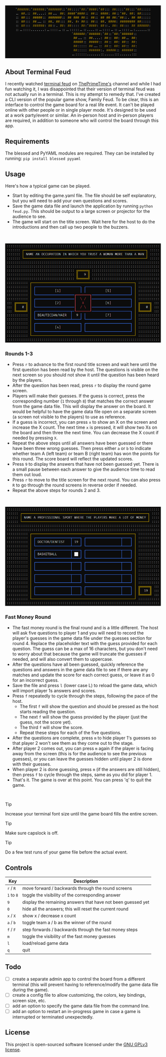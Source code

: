 ![Terminal Feud](docs/assets/images/title_screen.png)

## About Terminal Feud

I recently watched [terminal feud](https://www.youtube.com/watch?v=fMy0XhFdLAE) on [ThePrimeTime's](https://www.youtube.com/@ThePrimeTimeagen) channel and while I had fun watching it, I was disappointed that their version of terminal feud was not actually run in a terminal. This is my attempt to remedy that. I've created a CLI version of the popular game show, Family Feud. To be clear, this is an interface to control the game board for a real life event. It can't be played online with other people or in single player mode. It's designed to be used at a work party/event or similar. An in-person host and in-person players are required, in addition to someone who will control the board through this app.

## Requirements

The blessed and PyYAML modules are required. They can be installed by running: `pip install blessed pyyaml`

## Usage

Here's how a typical game can be played.

- Start by editing the game.yaml file. The file should be self explanatory, but you will need to add your own questions and scores.
- Save the game data file and launch the application by running `python feud.py`. This should be output to a large screen or projector for the audience to see.
- The game will start on the title screen. Wait here for the host to do the introductions and then call up two people to the buzzers.

<br/>

![Round Screen](docs/assets/images/round_screen.png)

### Rounds 1-3
- Press `r` to advance to the first round title screen and wait here until the first question has been read by the host. The questions is visible on the next screen so you should not show it until the question has been heard by the players.
- After the question has been read, press `r` to display the round game screen.
- Players will make their guesses. If the guess is correct, press the corresponding number (`1` through `8`) that matches the correct answer from the game data file. This will display the answer on the board. It would be helpful to have the game data file open on a separate screen (a screen not visible to the players) to use as reference.
- If a guess is incorrect, you can press `x` to show an X on the screen and increase the X count. The next time `x` is pressed, it will show two Xs on the board and then three the next time. You can decrease the X count if needed by pressing `X`.
- Repeat the above steps until all answers have been guessed or there have been three wrong guesses. Then press either `a` or `b` to indicate whether team A (left team) or team B (right team) has won the points for this round. The score board will reflect the updated scores.
- Press `9` to display the answers that have not been guessed yet. There is a small pause between each answer to give the audience time to read them out loud.
- Press `r` to move to the title screen for the next round. You can also press `R` to go through the round screens in reverse order if needed.
- Repeat the above steps for rounds 2 and 3.

<br/>

![Fast Round Screen](docs/assets/images/fastround_screen.png)

### Fast Money Round
- The fast money round is the final round and is a little different. The host will ask five questions to player 1 and you will need to record the player's guesses in the game data file under the guesses section for round 4. Replace the placeholder text with the guess provided for each question. The guess can be a max of 16 characters, but you don't need to worry about that because the game will truncate the guesses if needed, and will also convert them to uppercase.
- After the questions have all been guessed, quickly reference the questions and answers in the game data file to see if there are any matches and update the score for each correct guess, or leave it as 0 for an incorrect guess.
- Save the file and press `l` (lower case L) to reload the game data, which will import player 1s answers and scores.
- Press `f` repeatedly to cycle through the steps, following the pace of the host.
    - The first `f` will show the question and should be pressed as the host starts reading the question.
    - The next `f` will show the guess provided by the player (just the guess, not the score yet).
    - The third `f` will show the score.
    - Repeat these steps for each of the five questions.
- After the questions are complete, press `m` to hide player 1's guesses so that player 2 won't see them as they come out to the stage.
- After player 2 comes out, you can press `m` again if the player is facing away from the screen (this is for the audience to see the previous guesses), or you can leave the guesses hidden until player 2 is done with their guesses.
- When player 2 is done guessing, press `m` (if the answers are still hidden), then press `f` to cycle through the steps, same as you did for player 1.
- That's it. The game is over at this point. You can press 'q' to quit the game.

<br/>

> [!TIP]
> Increase your terminal font size until the game board fills the entire screen.

> [!TIP]
> Make sure capslock is off.

> [!TIP]
> Do a few test runs of your game file before the actual event.

## Controls

| Key        | Description                                                   |
| ---------- | ------------------------------------------------------------- |
| `r` / `R`  | move forward / backwards through the round screens            |
| `1` to `8` | toggle the visibility of the corresponding answer             |
| `9`        | display the remaining answers that have not been guessed yet  |
| `0`        | hide all the answers; this will reset the current round       |
| `x` / `X`  | show x / decrease x count                                     |
| `a` / `b`  | toggle team a / b as the winner of the round                  |
| `f` / `F`  | step forwards / backwards through the fast money steps        |
| `m`        | toggle the visibility of the fast money guesses               |
| `l`        | load/reload game data                                         |
| `q`        | quit                                                          |

## Todo

- [ ] create a separate admin app to control the board from a different terminal (this will prevent having to reference/modify the game data file during the game).
- [ ] create a config file to allow customizing, the colors, key bindings, screen size, etc.
- [ ] add an option to specify the game data file from the command line.
- [ ] add an option to restart an in-progress game in case a game is interrupted or terminated unexpectedly.

## License

This project is open-sourced software licensed under the [GNU GPLv3 license](LICENSE).
